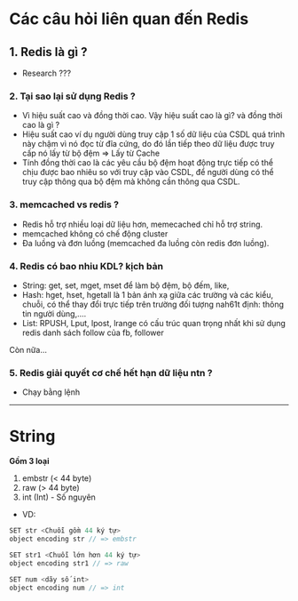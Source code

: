 # Các câu hỏi liên quan đến Redis

## 1. Redis là gì ?
- Research ???

### 2. Tại sao lại sử dụng Redis ?
- Vì hiệu suất cao và đồng thời cao. Vậy hiệu suất cao là gì? và đồng thời cao là gì ?
- Hiệu suất cao ví dụ người dùng truy cập 1 số dữ liệu của CSDL quá trình này chậm vì nó đọc từ đĩa cứng, do đó lần tiếp theo dữ liệu được truy cấp nó lấy từ bộ đệm => Lấy từ Cache
- Tính đồng thời cao là các yêu cầu bộ đệm hoạt động trực tiếp có thể chịu được bao nhiêu so với truy cập vào CSDL, để người dùng có thể truy cập thông qua bộ đệm mà không cần thông qua CSDL.

### 3. memcached vs redis ?
- Redis hỗ trợ nhiều loại dữ liệu hơn, memecached chỉ hỗ trợ string.
- memcached không có chế động cluster
- Đa luồng và đơn luồng (memcached đa luồng còn redis đơn luồng).

### 4. Redis có bao nhiu KDL? kịch bản
- String: get, set, mget, mset
để làm bộ đệm, bộ đếm, like, 
- Hash: hget, hset, hgetall
là 1 bản ánh xạ giữa các trường và các kiểu, chuỗi, có thể thay đổi trực tiếp trên trường đối tượng nah61t định: thông tin người dùng,....
- List: RPUSH, Lput, lpost, lrange
có cấu trúc quan trọng nhất khi sử dụng redis
danh sách follow của fb, follower

Còn nữa...
### 5. Redis giải quyết cơ chế hết hạn dữ liệu ntn ?
- Chạy bằng lệnh

***

# String
**Gồm 3 loại**
1. embstr (< 44 byte)
2. raw (> 44 byte)
3. int (Int) - Số nguyên

- VD: 
```javascript
SET str <Chuỗi gồm 44 ký tự>
object encoding str // => embstr

SET str1 <Chuỗi lớn hơn 44 ký tự>
object encoding str1 // => raw

SET num <dãy số int>
object encoding num // => int
```
